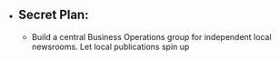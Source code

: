 - ## Secret Plan:
	- Build a central Business Operations group for independent local newsrooms. Let local publications spin up